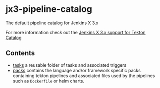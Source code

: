 # jx3-pipeline-catalog

The default pipeline catalog for Jenkins X 3.x

For more information check out the [Jenkins X 3.x support for Tekton Catalog](https://jenkins-x.io/docs/v3/guides/pipeline-catalog/)


## Contents

* [tasks](tasks) a reusable folder of tasks and associated triggers
* [packs](packs) contains the language and/or framework specific packs containing tekton pipelines and associated files used by the pipelines such as `Dockerfile` or helm charts.
